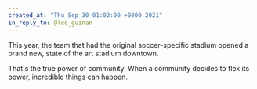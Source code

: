 ```yaml
---
created_at: "Thu Sep 30 01:02:00 +0000 2021"
in_reply_to: @leo_guinan
---
```


This year, the team that had the original soccer-specific stadium opened a brand new, state of the art stadium downtown.

That's the true power of community. When a community decides to flex its power, incredible things can happen.